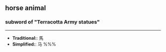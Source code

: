 ## horse animal
### subword of "Terracotta Army statues"
---
- **Traditional:**: 馬
- **Simplified:**: 马
%%%
